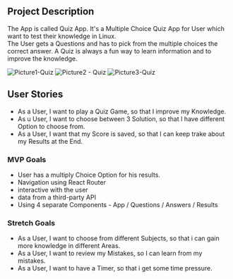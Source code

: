 ## Project Description 

The App is called Quiz App. It's a Multiple Choice Quiz App for User which want to test their knowledge in Linux.   
The User gets a Questions and has to pick from the multiple choices the correct answer. A Quiz is always a fun way to learn information and to improve the knowledge. 

![Picture1-Quiz](https://user-images.githubusercontent.com/63123554/157293431-09347782-1475-4de4-abdb-a4d0bb308333.jpg)
![Picture2 - Quiz](https://user-images.githubusercontent.com/63123554/157293450-e7b700eb-8ec2-4fa1-87ae-921bffe5b005.jpg)
![Picture3-Quiz](https://user-images.githubusercontent.com/63123554/157293462-fffba5e0-f174-4dcf-ad91-eb04f8404dae.jpg)





## User Stories

- As a User, I want to play a Quiz Game, so that I improve my Knowledge. 
- As u User, I want to choose between 3 Solution, so that I have different Option to choose from.
- As a User, I want that my Score is saved, so that I can keep trake about my Results at the End.

### MVP Goals

- User has a multiply Choice Option for his results. 
- Navigation using React Router
- interactive with the user 
- data from a third-party  API 
- Using 4 separate Components - App / Questions / Answers / Results 


### Stretch Goals
- As a User, I want to choose from different Subjects, so that i can gain more knowledge in different Areas.
- As a User, I want to review my Mistakes, so I can learn from my mistakes.
- As a User, I want to have a Timer, so that i get some time pressure. 

